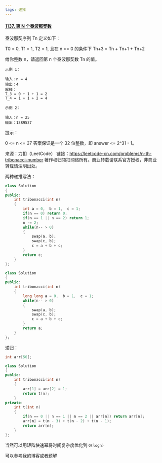 ```yaml
---
tags: 递推
---
```




#### [1137. 第 N 个泰波那契数](https://leetcode-cn.com/problems/n-th-tribonacci-number/)



泰波那契序列 Tn 定义如下： 

T0 = 0, T1 = 1, T2 = 1, 且在 n >= 0 的条件下 Tn+3 = Tn + Tn+1 + Tn+2

给你整数 n，请返回第 n 个泰波那契数 Tn 的值。

 ```
示例 1：

输入：n = 4
输出：4
解释：
T_3 = 0 + 1 + 1 = 2
T_4 = 1 + 1 + 2 = 4

示例 2：

输入：n = 25
输出：1389537
 ```

提示：

0 <= n <= 37
答案保证是一个 32 位整数，即 answer <= 2^31 - 1。

来源：力扣（LeetCode）
链接：https://leetcode-cn.com/problems/n-th-tribonacci-number
著作权归领扣网络所有。商业转载请联系官方授权，非商业转载请注明出处。

两种递推写法：

```cpp
class Solution 
{
public:
    int tribonacci(int n) 
    {
        int a = 0,  b = 1,  c = 1;
        if(n == 0) return 0;
        if(n == 1 || n == 2) return 1;
        n -= 2;
        while(n-- > 0)
        {
            swap(a, b);
            swap(c, b);
            c = a + b + c;
        }
        return c;
    }
};
```



```cpp
class Solution 
{
public:
    int tribonacci(int n) 
    {
        long long a = 0,  b = 1,  c = 1;
        while(n-- > 0)
        {
            swap(a, b);
            swap(c, b);
            c = a + b + c;
        }
        return a;
    }
};
```

递归：

```cpp
int arr[50];

class Solution 
{
public:
    int tribonacci(int n) 
    {
        arr[1] = arr[2] = 1;
        return t(n);
    }
private:
    int t(int n)
    {
        if(n == 0 || n == 1 || n == 2 || arr[n]) return arr[n];
        arr[n] = t(n - 3) + t(n - 2) + t(n - 1);
        return arr[n];
    }
};
```

当然可以用矩阵快速幂将时间复杂度优化到 `O(logn)`

可以参考我的博客或者题解